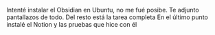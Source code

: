 Intenté instalar el Obsidian en Ubuntu, no me fué posibe. Te adjunto pantallazos de todo. Del resto está la tarea completa
En el último punto instalé el Notion y las pruebas que hice con él
